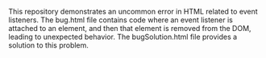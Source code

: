 This repository demonstrates an uncommon error in HTML related to event listeners. The bug.html file contains code where an event listener is attached to an element, and then that element is removed from the DOM, leading to unexpected behavior. The bugSolution.html file provides a solution to this problem.